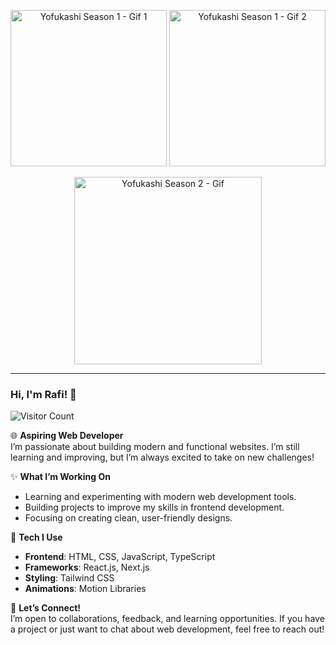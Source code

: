 <p align="center">
  <img src="season1-1.gif" alt="Yofukashi Season 1 - Gif 1" width="250" />
  <img src="season1-2.gif" alt="Yofukashi Season 1 - Gif 2" width="250" />
</p>

<p align="center">
  <img src="season2.gif" alt="Yofukashi Season 2 - Gif" width="300" />
</p>

---

### Hi, I'm Rafi! 👋

![Visitor Count](https://visitor-badge.laobi.icu/badge?page_id=rafialisba.rafialisba)

🌐 **Aspiring Web Developer**  
I’m passionate about building modern and functional websites. I’m still learning and improving, but I’m always excited to take on new challenges!

✨ **What I’m Working On**

- Learning and experimenting with modern web development tools.
- Building projects to improve my skills in frontend development.
- Focusing on creating clean, user-friendly designs.

🚀 **Tech I Use**

- **Frontend**: HTML, CSS, JavaScript, TypeScript
- **Frameworks**: React.js, Next.js
- **Styling**: Tailwind CSS
- **Animations**: Motion Libraries

📩 **Let’s Connect!**  
I’m open to collaborations, feedback, and learning opportunities. If you have a project or just want to chat about web development, feel free to reach out!
